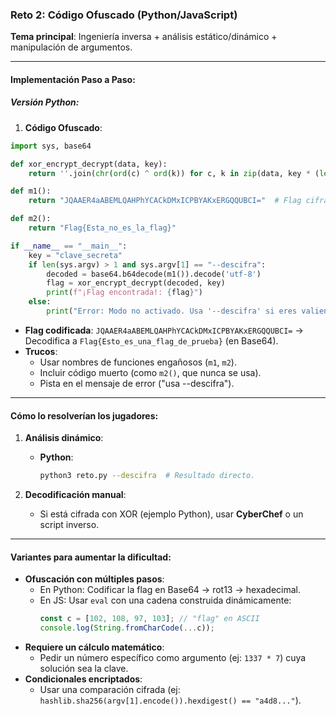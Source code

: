 ### **Reto 2: Código Ofuscado (Python/JavaScript)**
**Tema principal**: Ingeniería inversa + análisis estático/dinámico + manipulación de argumentos.

---

#### **Implementación Paso a Paso**:

##### **Versión Python**:
1. **Código Ofuscado**:
  ```python
  import sys, base64

  def xor_encrypt_decrypt(data, key):
      return ''.join(chr(ord(c) ^ ord(k)) for c, k in zip(data, key * (len(data) // len(key) + 1)))

  def m1():
      return "JQAAER4aABEMLQAHPhYCACkDMxICPBYAKxERGQQUBCI="  # Flag cifrada con XOR y luego Base64

  def m2():
      return "Flag{Esta_no_es_la_flag}"

  if __name__ == "__main__":
      key = "clave_secreta"
      if len(sys.argv) > 1 and sys.argv[1] == "--descifra":
          decoded = base64.b64decode(m1()).decode('utf-8')
          flag = xor_encrypt_decrypt(decoded, key)
          print(f"¡Flag encontrada!: {flag}")
      else:
          print("Error: Modo no activado. Usa '--descifra' si eres valiente.")
  ```
   - **Flag codificada**: `JQAAER4aABEMLQAHPhYCACkDMxICPBYAKxERGQQUBCI=` → Decodifica a `Flag{Esto_es_una_flag_de_prueba}` (en Base64).
   - **Trucos**:
     - Usar nombres de funciones engañosos (`m1`, `m2`).
     - Incluir código muerto (como `m2()`, que nunca se usa).
     - Pista en el mensaje de error ("usa --descifra").

---

#### **Cómo lo resolverían los jugadores**:
1. **Análisis dinámico**:
   - **Python**:
     ```bash
     python3 reto.py --descifra  # Resultado directo.
     ```

2. **Decodificación manual**:
   - Si está cifrada con XOR (ejemplo Python), usar **CyberChef** o un script inverso.

---

#### **Variantes para aumentar la dificultad**:
- **Ofuscación con múltiples pasos**:
  - En Python: Codificar la flag en Base64 → rot13 → hexadecimal.
  - En JS: Usar `eval` con una cadena construida dinámicamente:
    ```javascript
    const c = [102, 108, 97, 103]; // "flag" en ASCII
    console.log(String.fromCharCode(...c));
    ```
- **Requiere un cálculo matemático**:
  - Pedir un número específico como argumento (ej: `1337 * 7`) cuya solución sea la clave.
- **Condicionales encriptados**:
  - Usar una comparación cifrada (ej: `hashlib.sha256(argv[1].encode()).hexdigest() == "a4d8..."`).